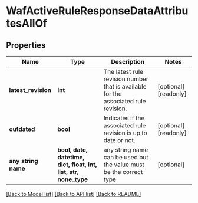 # WafActiveRuleResponseDataAttributesAllOf


## Properties
Name | Type | Description | Notes
------------ | ------------- | ------------- | -------------
**latest_revision** | **int** | The latest rule revision number that is available for the associated rule revision. | [optional] [readonly] 
**outdated** | **bool** | Indicates if the associated rule revision is up to date or not. | [optional] [readonly] 
**any string name** | **bool, date, datetime, dict, float, int, list, str, none_type** | any string name can be used but the value must be the correct type | [optional]

[[Back to Model list]](../README.md#documentation-for-models) [[Back to API list]](../README.md#documentation-for-api-endpoints) [[Back to README]](../README.md)



